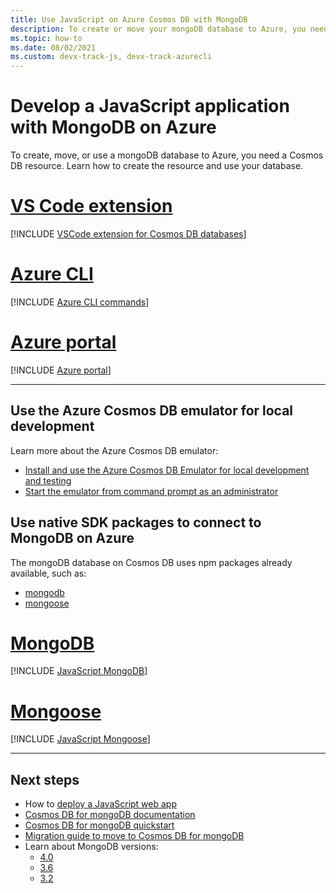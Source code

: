 ```yaml
---
title: Use JavaScript on Azure Cosmos DB with MongoDB
description: To create or move your mongoDB database to Azure, you need a Cosmos DB resource. 
ms.topic: how-to
ms.date: 08/02/2021
ms.custom: devx-track-js, devx-track-azurecli
---
```


# Develop a JavaScript application with MongoDB on Azure

To create, move, or use a mongoDB database to Azure, you need a Cosmos DB resource. Learn how to create the resource and use your database.


# [VS Code extension](#tab/vscode)

[!INCLUDE [VSCode extension for Cosmos DB databases](../../includes/vscode-extension-mongodb.md)]

# [Azure CLI](#tab/azure-cli)

[!INCLUDE [Azure CLI commands](../../includes/azure-cli-mongodb.md)]

# [Azure portal](#tab/azure-portal)

[!INCLUDE [Azure portal](../../includes/azure-portal-mongodb.md)]

---

<a name="locally-develop-with-the-cosmosdb-emulator"></a>

## Use the Azure Cosmos DB emulator for local development

Learn more about the Azure Cosmos DB emulator:

* [Install and use the Azure Cosmos DB Emulator for local development and testing](/azure/cosmos-db/local-emulator)
* [Start the emulator from command prompt as an administrator](/azure/cosmos-db/local-emulator?tabs=cli%2Cssl-netstd21#azure-cosmos-dbs-api-for-mongodb)

## Use native SDK packages to connect to MongoDB on Azure

The mongoDB database on Cosmos DB uses npm packages already available, such as:

* [mongodb](https://www.npmjs.com/package/mongodb)
* [mongoose](https://www.npmjs.com/package/mongoose)

# [MongoDB](#tab/mongodb)

[!INCLUDE [JavaScript MongoDB](../../includes/javascript-mongodb.md)]

# [Mongoose](#tab/mongoose)

[!INCLUDE [JavaScript Mongoose](../../includes/javascript-mongoose.md)]

---

## Next steps

* How to [deploy a JavaScript web app](../deploy-web-app.md)
* [Cosmos DB for mongoDB documentation](/azure/cosmos-db/mongodb-introduction)
* [Cosmos DB for mongoDB quickstart](/azure/cosmos-db/create-mongodb-nodejs)
* [Migration guide to move to Cosmos DB for mongoDB](/azure/cosmos-db/mongodb-pre-migration)
* Learn about MongoDB versions:
   * [4.0](/azure/cosmos-db/mongodb-feature-support-40) 
   * [3.6](/azure/cosmos-db/mongodb-feature-support-36)
   * [3.2](/azure/cosmos-db/mongodb-feature-support)